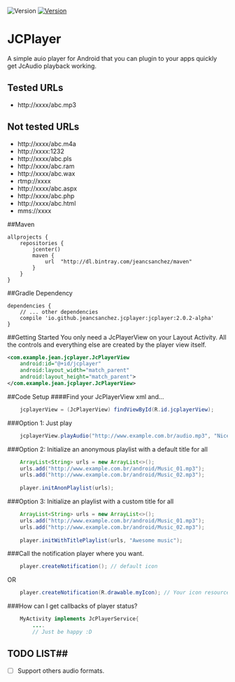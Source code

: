 ![Version](https://img.shields.io/badge/version-2.0.2--alpha-green.svg)
[![Version](https://img.shields.io/badge/Bintray-jeancsanchez-blue.svg)](https://bintray.com/jeancsanchez/maven/jcplayer)
</br>
# JCPlayer
A simple auio player for Android that you can plugin to your apps quickly get JcAudio playback working.

## Tested URLs
- http://xxxx/abc.mp3

## Not tested URLs
- http://xxxx/abc.m4a
- http://xxxx:1232
- http://xxxx/abc.pls
- http://xxxx/abc.ram
- http://xxxx/abc.wax
- rtmp://xxxx
- http://xxxx/abc.aspx
- http://xxxx/abc.php
- http://xxxx/abc.html
- mms://xxxx

##Maven
```Gradle
allprojects {
    repositories {
        jcenter()
        maven {
            url  "http://dl.bintray.com/jeancsanchez/maven"
        }
    }
}
```
##Gradle Dependency
```Gradle
dependencies {
    // ... other dependencies
    compile 'io.github.jeancsanchez.jcplayer:jcplayer:2.0.2-alpha'
}
```


##Getting Started
You only need  a JcPlayerView on your Layout Activity. All the controls and everything else are created by the player view itself.
```xml
<com.example.jean.jcplayer.JcPlayerView
    android:id="@+id/jcplayer"
    android:layout_width="match_parent"
    android:layout_height="match_parent">
</com.example.jean.jcplayer.JcPlayerView>
```

##Code Setup
####Find your JcPlayerView xml and...
```java
    jcplayerView = (JcPlayerView) findViewById(R.id.jcplayerView);
```

###Option 1: Just play 
```java
    jcplayerView.playAudio("http://www.example.com.br/audio.mp3", "Nice audio");
```

###Option 2: Initialize an anonymous playlist with a default title for all
```java
    ArrayList<String> urls = new ArrayList<>();
    urls.add("http://www.example.com.br/android/Music_01.mp3");
    urls.add("http://www.example.com.br/android/Music_02.mp3");
    
    player.initAnonPlaylist(urls);
```

###Option 3: Initialize an playlist with a custom title for all
```java
    ArrayList<String> urls = new ArrayList<>();
    urls.add("http://www.example.com.br/android/Music_01.mp3");
    urls.add("http://www.example.com.br/android/Music_02.mp3");
    
    player.initWithTitlePlaylist(urls, "Awesome music");
```

###Call the notification player where you want.
```java
    player.createNotification(); // default icon
```
OR
```java
    player.createNotification(R.drawable.myIcon); // Your icon resource
```

###How can I get callbacks of player status?
```java
    MyActivity implements JcPlayerService{
        ....
        // Just be happy :D
```

## TODO LIST##

* [ ] Support others audio formats.
